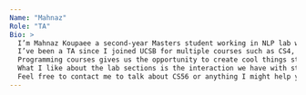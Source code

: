 ```yaml
---
Name: "Mahnaz"
Role: "TA"
Bio: >
  I’m Mahnaz Koupaee a second-year Masters student working in NLP lab with professor William Wang. 
  I’ve been a TA since I joined UCSB for multiple courses such as CS4, CS8, CS48, CS64 and CS138. 
  Programming courses gives us the opportunity to create cool things step-by-step and make us feel good about ourselves and our abilities!
  What I like about the lab sections is the interaction we have with students individually answering their questions by explaining things as clearly as possible, helping them accomplish what they desire. 
  Feel free to contact me to talk about CS56 or anything I might help you with.   
---
```

